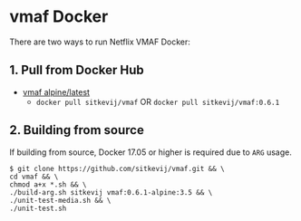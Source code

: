 # vmaf Docker

There are two ways to run Netflix VMAF Docker:

## 1. Pull from Docker Hub

- [vmaf alpine/latest](https://github.com/sitkevij/vmaf/tree/master/alpine)
  - `docker pull sitkevij/vmaf` OR `docker pull sitkevij/vmaf:0.6.1`

## 2. Building from source
If building from source, Docker 17.05 or higher is required due to `ARG` usage.
```
$ git clone https://github.com/sitkevij/vmaf.git && \
cd vmaf && \
chmod a+x *.sh && \
./build-arg.sh sitkevij vmaf:0.6.1-alpine:3.5 && \
./unit-test-media.sh && \
./unit-test.sh
```